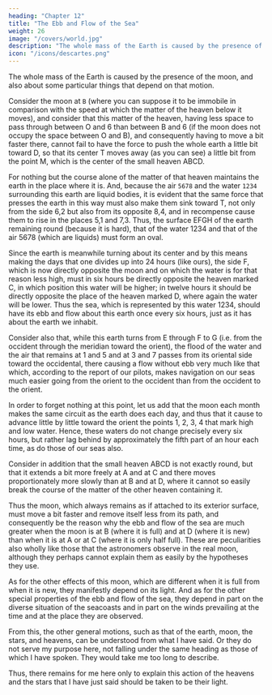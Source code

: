 ```yaml
---
heading: "Chapter 12"
title: "The Ebb and Flow of the Sea"
weight: 26
image: "/covers/world.jpg"
description: "The whole mass of the Earth is caused by the presence of the moon, and also about some particular things that depend on that motion"
icon: "/icons/descartes.png"
---
```




The whole mass of the Earth is caused by the presence of the moon, and also about some particular things that depend on that motion.

Consider the moon at `B` (where you can suppose it to be immobile in comparison with the speed at which the matter of the heaven below it moves), and consider that this matter of the heaven, having less space to pass through between O and 6 than between B and 6 (if the moon does not occupy the space between O and B), and consequently having to move a bit faster there, cannot fail to have the force to push the whole earth a little bit toward D, so that its center T moves away (as you can see) a little bit from the point M, which is the center of the small heaven ABCD. 

For nothing but the course alone of the matter of that heaven maintains the earth in the place where it is. And, because the air `5678` and the water `1234` surrounding this earth are liquid bodies, it is evident that the same force that presses the earth in this way must also make them sink toward T, not only from the side 6,2 but also from its opposite 8,4, and in recompense cause them to rise in the places 5,1 and 7,3. Thus, the surface EFGH of the earth remaining round (because it is hard), that of the water 1234 and that of the air 5678 (which are liquids) must form an oval.

Since the earth is meanwhile turning about its center and by this means making the days that one divides up into 24 hours (like ours), the side F, which is now directly opposite the moon and on which the water is for that reason less high, must in six hours be directly opposite the heaven marked C, in which position this water will be higher; in twelve hours it should be directly opposite the place of the heaven marked D, where again the water will be lower. Thus the sea, which is represented by this water 1234, should have its ebb and flow about this earth once every six hours, just as it has about the earth we inhabit.

Consider also that, while this earth turns from E through F to G (i.e. from the occident through the meridian toward the orient), the flood of the water and the air that remains at 1 and 5 and at 3 and 7 passes from its oriental side toward the occidental, there causing a flow without ebb very much like that which, according to the report of our pilots, makes navigation on our seas much easier going from the orient to the occident than from the occident to the orient.

In order to forget nothing at this point, let us add that the moon each month makes the same circuit as the earth does each day, and thus that it cause to advance little by little toward the orient the points 1, 2, 3, 4 that mark high and low water. Hence, these waters do not change precisely every six hours, but rather lag behind by approximately the fifth part of an hour each time, as do those of our seas also.

Consider in addition that the small heaven ABCD is not exactly round, but that it extends a bit more freely at A and at C and there moves proportionately more slowly than at B and at D, where it cannot so easily break the course of the matter of the other heaven containing it. 

Thus the moon, which always remains as if attached to its exterior surface, must move a bit faster and remove itself less from its path, and consequently be the reason why the ebb and flow of the sea are much greater when the moon is at B (where it is full) and at D (where it is new) than when it is at A or at C (where it is only half full). These are peculiarities also wholly like those that the astronomers observe in the real moon, although they perhaps cannot explain them as easily by the hypotheses they use.

As for the other effects of this moon, which are different when it is full from when it is new, they manifestly depend on its light. And as for the other special properties of the ebb and flow of the sea, they depend in part on the diverse situation of the seacoasts and in part on the winds prevailing at the time and at the place they are observed. 

From this, the other general motions, such as that of the earth, moon, the <!-- other --> stars, and heavens, can be understood <!-- either you can understand them well enough --> from what I have said. Or they do not serve my purpose here,<!-- . ; --> not falling under the same heading as those of which I have spoken. They would take me too long to describe. 

Thus, there remains for me here only to explain this action of the heavens and the stars that I have just said should be taken to be their light.

